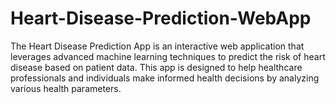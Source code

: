 # Heart-Disease-Prediction-WebApp
The Heart Disease Prediction App is an interactive web application that leverages advanced machine learning techniques to predict the risk of heart disease based on patient data. This app is designed to help healthcare professionals and individuals make informed health decisions by analyzing various health parameters.
